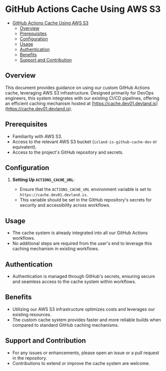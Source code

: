 # GitHub Actions Cache Using AWS S3

<!--toc:start-->

- [GitHub Actions Cache Using AWS S3](#github-actions-cache-using-aws-s3)
  - [Overview](#overview)
  - [Prerequisites](#prerequisites)
  - [Configuration](#configuration)
  - [Usage](#usage)
  - [Authentication](#authentication)
  - [Benefits](#benefits)
  - [Support and Contribution](#support-and-contribution)
  <!--toc:end-->

## Overview

This document provides guidance on using our custom GitHub Actions cache,
leveraging AWS S3 infrastructure. Designed primarily for DevOps engineers, this
system integrates with our existing CI/CD pipelines, offering an efficient
caching mechanism hosted at [https://cache.dev01.devland.is](https://cache.dev01.devland.is).

## Prerequisites

- Familiarity with AWS S3.
- Access to the relevant AWS S3 bucket (`island-is-github-cache-dev` or equivalent).
- Access to the project's GitHub repository and secrets.

## Configuration

1. **Setting Up `ACTIONS_CACHE_URL`**:

   - Ensure that the `ACTIONS_CACHE_URL` environment variable is set to `https://cache.dev01.devland.is`.
   - This variable should be set in the GitHub repository's secrets for security
     and accessibility across workflows.

## Usage

- The cache system is already integrated into all our GitHub Actions workflows.
- No additional steps are required from the user's end to leverage this caching
  mechanism in existing workflows.

## Authentication

- Authentication is managed through GitHub's secrets, ensuring secure and
  seamless access to the cache system within workflows.

## Benefits

- Utilizing our AWS S3 infrastructure optimizes costs and leverages our existing
  resources.
- The custom cache system provides faster and more reliable builds when compared
  to standard GitHub caching mechanisms.

## Support and Contribution

- For any issues or enhancements, please open an issue or a pull request in the repository.
- Contributions to extend or improve the cache system are welcome.
